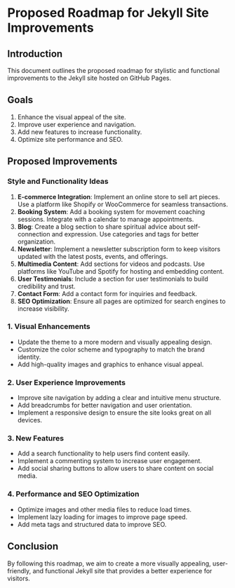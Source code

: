 # Proposed Roadmap for Jekyll Site Improvements

## Introduction
This document outlines the proposed roadmap for stylistic and functional improvements to the Jekyll site hosted on GitHub Pages.

## Goals
1. Enhance the visual appeal of the site.
2. Improve user experience and navigation.
3. Add new features to increase functionality.
4. Optimize site performance and SEO.

## Proposed Improvements

### Style and Functionality Ideas
1. **E-commerce Integration**: Implement an online store to sell art pieces. Use a platform like Shopify or WooCommerce for seamless transactions.
2. **Booking System**: Add a booking system for movement coaching sessions. Integrate with a calendar to manage appointments.
3. **Blog**: Create a blog section to share spiritual advice about self-connection and expression. Use categories and tags for better organization.
4. **Newsletter**: Implement a newsletter subscription form to keep visitors updated with the latest posts, events, and offerings.
5. **Multimedia Content**: Add sections for videos and podcasts. Use platforms like YouTube and Spotify for hosting and embedding content.
6. **User Testimonials**: Include a section for user testimonials to build credibility and trust.
7. **Contact Form**: Add a contact form for inquiries and feedback.
8. **SEO Optimization**: Ensure all pages are optimized for search engines to increase visibility.

### 1. Visual Enhancements
- Update the theme to a more modern and visually appealing design.
- Customize the color scheme and typography to match the brand identity.
- Add high-quality images and graphics to enhance visual appeal.

### 2. User Experience Improvements
- Improve site navigation by adding a clear and intuitive menu structure.
- Add breadcrumbs for better navigation and user orientation.
- Implement a responsive design to ensure the site looks great on all devices.

### 3. New Features
- Add a search functionality to help users find content easily.
- Implement a commenting system to increase user engagement.
- Add social sharing buttons to allow users to share content on social media.

### 4. Performance and SEO Optimization
- Optimize images and other media files to reduce load times.
- Implement lazy loading for images to improve page speed.
- Add meta tags and structured data to improve SEO.

## Conclusion
By following this roadmap, we aim to create a more visually appealing, user-friendly, and functional Jekyll site that provides a better experience for visitors.